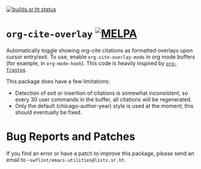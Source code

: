 [![builds.sr.ht status](https://builds.sr.ht/~swflint/org-cite-overlay.svg)](https://builds.sr.ht/~swflint/org-cite-overlay?)

# `org-cite-overlay` [![MELPA](https://melpa.org/packages/org-cite-overlay.svg)](https://melpa.org/#/org-cite-overlay)

Automatically toggle showing org-cite citations as formatted overlays upon cursor entry/exit.
To use, enable `org-cite-overlay-mode` in org mode buffers (for example, in `org-mode-hook`).
This code is heavily inspired by [`org-fragtog`](https://github.com/io12/org-fragtog/).

This package does have a few limitations:
 - Detection of exit or insertion of citations is somewhat inconsistent, so every 30 user commands in the buffer, all citations will be regenerated.
 - Only the default (chicago-author-year) style is used at the moment; this should eventually be fixed.

# Bug Reports and Patches

If you find an error or have a patch to improve this package, please send an email to `~swflint/emacs-utilities@lists.sr.ht`.
